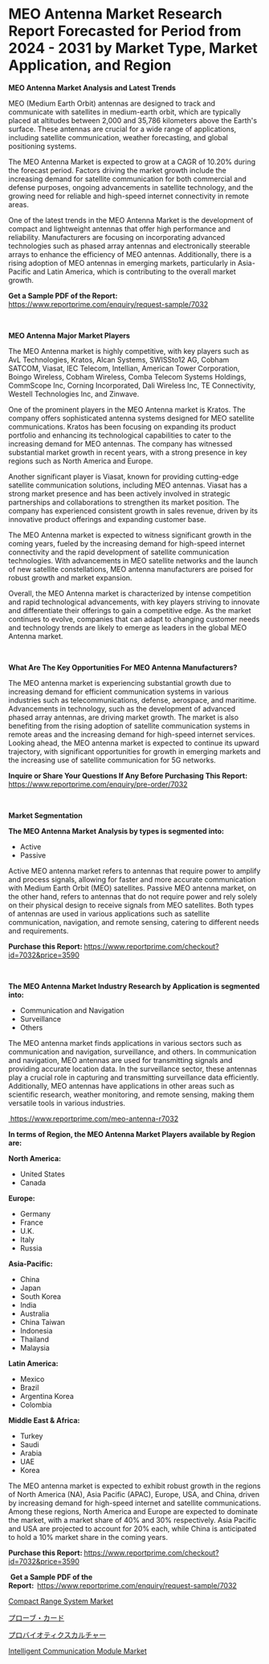 <p><h1>MEO Antenna Market Research Report Forecasted for Period from 2024 -  2031 by Market Type, Market Application, and Region</h1></p><p><strong>MEO Antenna Market Analysis and Latest Trends</strong></p>
<p><p>MEO (Medium Earth Orbit) antennas are designed to track and communicate with satellites in medium-earth orbit, which are typically placed at altitudes between 2,000 and 35,786 kilometers above the Earth's surface. These antennas are crucial for a wide range of applications, including satellite communication, weather forecasting, and global positioning systems.</p><p>The MEO Antenna Market is expected to grow at a CAGR of 10.20% during the forecast period. Factors driving the market growth include the increasing demand for satellite communication for both commercial and defense purposes, ongoing advancements in satellite technology, and the growing need for reliable and high-speed internet connectivity in remote areas.</p><p>One of the latest trends in the MEO Antenna Market is the development of compact and lightweight antennas that offer high performance and reliability. Manufacturers are focusing on incorporating advanced technologies such as phased array antennas and electronically steerable arrays to enhance the efficiency of MEO antennas. Additionally, there is a rising adoption of MEO antennas in emerging markets, particularly in Asia-Pacific and Latin America, which is contributing to the overall market growth.</p></p>
<p><strong>Get a Sample PDF of the Report:&nbsp;</strong> <a href="https://www.reportprime.com/enquiry/request-sample/7032">https://www.reportprime.com/enquiry/request-sample/7032</a></p>
<p>&nbsp;</p>
<p><strong>MEO Antenna Major Market Players</strong></p>
<p><p>The MEO Antenna market is highly competitive, with key players such as AvL Technologies, Kratos, Alcan Systems, SWISSto12 AG, Cobham SATCOM, Viasat, IEC Telecom, Intellian, American Tower Corporation, Boingo Wireless, Cobham Wireless, Comba Telecom Systems Holdings, CommScope Inc, Corning Incorporated, Dali Wireless Inc, TE Connectivity, Westell Technologies Inc, and Zinwave.</p><p>One of the prominent players in the MEO Antenna market is Kratos. The company offers sophisticated antenna systems designed for MEO satellite communications. Kratos has been focusing on expanding its product portfolio and enhancing its technological capabilities to cater to the increasing demand for MEO antennas. The company has witnessed substantial market growth in recent years, with a strong presence in key regions such as North America and Europe.</p><p>Another significant player is Viasat, known for providing cutting-edge satellite communication solutions, including MEO antennas. Viasat has a strong market presence and has been actively involved in strategic partnerships and collaborations to strengthen its market position. The company has experienced consistent growth in sales revenue, driven by its innovative product offerings and expanding customer base.</p><p>The MEO Antenna market is expected to witness significant growth in the coming years, fueled by the increasing demand for high-speed internet connectivity and the rapid development of satellite communication technologies. With advancements in MEO satellite networks and the launch of new satellite constellations, MEO antenna manufacturers are poised for robust growth and market expansion.</p><p>Overall, the MEO Antenna market is characterized by intense competition and rapid technological advancements, with key players striving to innovate and differentiate their offerings to gain a competitive edge. As the market continues to evolve, companies that can adapt to changing customer needs and technology trends are likely to emerge as leaders in the global MEO Antenna market.</p></p>
<p>&nbsp;</p>
<p><strong>What Are The Key Opportunities For MEO Antenna Manufacturers?</strong></p>
<p><p>The MEO antenna market is experiencing substantial growth due to increasing demand for efficient communication systems in various industries such as telecommunications, defense, aerospace, and maritime. Advancements in technology, such as the development of advanced phased array antennas, are driving market growth. The market is also benefiting from the rising adoption of satellite communication systems in remote areas and the increasing demand for high-speed internet services. Looking ahead, the MEO antenna market is expected to continue its upward trajectory, with significant opportunities for growth in emerging markets and the increasing use of satellite communication for 5G networks.</p></p>
<p><strong>Inquire or Share Your Questions If Any Before Purchasing This Report:</strong> <a href="https://www.reportprime.com/enquiry/pre-order/7032">https://www.reportprime.com/enquiry/pre-order/7032</a></p>
<p>&nbsp;</p>
<p><strong>Market Segmentation</strong></p>
<p><strong>The MEO Antenna Market Analysis by types is segmented into:</strong></p>
<p><ul><li>Active</li><li>Passive</li></ul></p>
<p><p>Active MEO antenna market refers to antennas that require power to amplify and process signals, allowing for faster and more accurate communication with Medium Earth Orbit (MEO) satellites. Passive MEO antenna market, on the other hand, refers to antennas that do not require power and rely solely on their physical design to receive signals from MEO satellites. Both types of antennas are used in various applications such as satellite communication, navigation, and remote sensing, catering to different needs and requirements.</p></p>
<p><strong>Purchase this Report:&nbsp;</strong><a href="https://www.reportprime.com/checkout?id=7032&price=3590">https://www.reportprime.com/checkout?id=7032&price=3590</a></p>
<p>&nbsp;</p>
<p><strong>The MEO Antenna Market Industry Research by Application is segmented into:</strong></p>
<p><ul><li>Communication and Navigation</li><li>Surveillance</li><li>Others</li></ul></p>
<p><p>The MEO antenna market finds applications in various sectors such as communication and navigation, surveillance, and others. In communication and navigation, MEO antennas are used for transmitting signals and providing accurate location data. In the surveillance sector, these antennas play a crucial role in capturing and transmitting surveillance data efficiently. Additionally, MEO antennas have applications in other areas such as scientific research, weather monitoring, and remote sensing, making them versatile tools in various industries.</p></p>
<p><a href="https://www.reportprime.com/meo-antenna-r7032">&nbsp;https://www.reportprime.com/meo-antenna-r7032</a></p>
<p><strong>In terms of Region, the MEO Antenna Market Players available by Region are:</strong></p>
<p>
    <p> <strong> North America: </strong>
        <ul>
            <li>United States</li>
            <li>Canada</li>
        </ul>
        </p> 
    <p> <strong> Europe: </strong>
        <ul>
            <li>Germany</li>
            <li>France</li>
            <li>U.K.</li>
            <li>Italy</li>
            <li>Russia</li>
        </ul>
        </p> 
    <p> <strong> Asia-Pacific: </strong>
        <ul>
            <li>China</li>
            <li>Japan</li>
            <li>South Korea</li>
            <li>India</li>
            <li>Australia</li>
            <li>China Taiwan</li>
            <li>Indonesia</li>
            <li>Thailand</li>
            <li>Malaysia</li>
        </ul>
        </p> 
    <p> <strong> Latin America: </strong>
        <ul>
            <li>Mexico</li>
            <li>Brazil</li>
            <li>Argentina Korea</li>
            <li>Colombia</li>
        </ul>
        </p> 
    <p> <strong> Middle East & Africa: </strong>
        <ul>
            <li>Turkey</li>
            <li>Saudi</li>
            <li>Arabia</li>
            <li>UAE</li>
            <li>Korea</li>
        </ul>
    </p>
    </p>
<p><p>The MEO antenna market is expected to exhibit robust growth in the regions of North America (NA), Asia Pacific (APAC), Europe, USA, and China, driven by increasing demand for high-speed internet and satellite communications. Among these regions, North America and Europe are expected to dominate the market, with a market share of 40% and 30% respectively. Asia Pacific and USA are projected to account for 20% each, while China is anticipated to hold a 10% market share in the coming years.</p></p>
<p><strong>Purchase this Report: </strong><a href="https://www.reportprime.com/checkout?id=7032&price=3590">https://www.reportprime.com/checkout?id=7032&price=3590</a></p>
<p>&nbsp;<strong>Get a Sample PDF of the Report:&nbsp;&nbsp;</strong><a href="https://www.reportprime.com/enquiry/request-sample/7032">https://www.reportprime.com/enquiry/request-sample/7032</a></p>
<p><strong></strong></p>
<p><p><a href="https://github.com/marthawweekle/Market-Research-Report-List-1/blob/main/compact-range-system-market.md">Compact Range System Market</a></p><p><a href="https://github.com/schmahlson/Market-Research-Report-List-1/blob/main/761207675855.md">プローブ・カード</a></p><p><a href="https://github.com/TerrellConn/Market-Research-Report-List-1/blob/main/276268075856.md">プロバイオティクスカルチャー</a></p><p><a href="https://github.com/HenrietteMills1/Market-Research-Report-List-1/blob/main/intelligent-communication-module-market.md">Intelligent Communication Module Market</a></p></p>